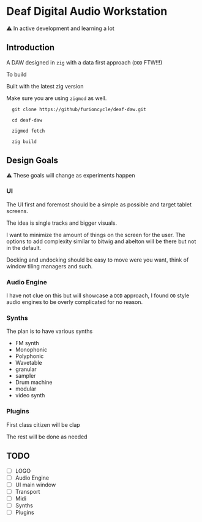 # Deaf Digital Audio Workstation

:warning: In active development and learning a lot

## Introduction 

A DAW designed in `zig` with a data first approach (`DOD` FTW!!!) 

To build 

Built with the latest zig version 

Make sure you are using `zigmod` as well.

```zig
  git clone https://github/furioncycle/deaf-daw.git

  cd deaf-daw

  zigmod fetch

  zig build
```

## Design Goals
:warning: These goals will change as experiments happen

### UI
 The UI first and foremost should be a simple as possible and target tablet screens.

 The idea is single tracks and bigger visuals.

 I want to minimize the amount of things on the screen for the user. The options to add complexity similar to bitwig and abelton will be there but not in the default.

 Docking and undocking should be easy to move were you want, think of window tiling managers and such.

### Audio Engine
I have not clue on this but will showcase a `DOD` approach, I found `OO` style audio engines to be overly complicated for no reason.

### Synths

The plan is to have various synths 
 - FM synth
 - Monophonic
 - Polyphonic
 - Wavetable
 - granular 
 - sampler
 - Drum machine
 - modular
 - video synth

### Plugins
 First class citizen will be clap

 The rest will be done as needed

## TODO

- [ ] LOGO
- [ ] Audio Engine
- [ ] UI main window
- [ ] Transport 
- [ ] Midi 
- [ ] Synths
- [ ] Plugins
